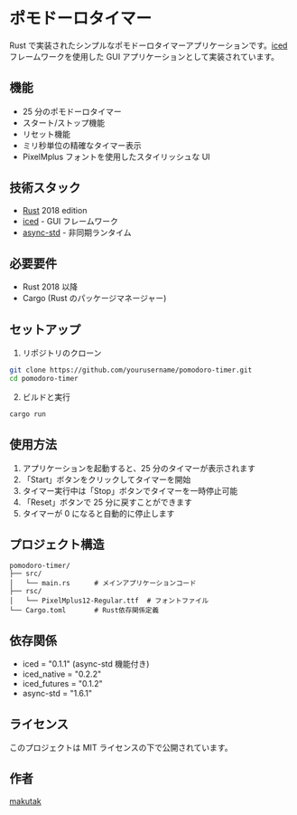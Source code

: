 # ポモドーロタイマー

Rust で実装されたシンプルなポモドーロタイマーアプリケーションです。[iced](https://github.com/hecrj/iced)フレームワークを使用した GUI アプリケーションとして実装されています。

## 機能

- 25 分のポモドーロタイマー
- スタート/ストップ機能
- リセット機能
- ミリ秒単位の精確なタイマー表示
- PixelMplus フォントを使用したスタイリッシュな UI

## 技術スタック

- [Rust](https://www.rust-lang.org/) 2018 edition
- [iced](https://github.com/hecrj/iced) - GUI フレームワーク
- [async-std](https://async.rs/) - 非同期ランタイム

## 必要要件

- Rust 2018 以降
- Cargo (Rust のパッケージマネージャー)

## セットアップ

1. リポジトリのクローン

```bash
git clone https://github.com/yourusername/pomodoro-timer.git
cd pomodoro-timer
```

2. ビルドと実行

```bash
cargo run
```

## 使用方法

1. アプリケーションを起動すると、25 分のタイマーが表示されます
2. 「Start」ボタンをクリックしてタイマーを開始
3. タイマー実行中は「Stop」ボタンでタイマーを一時停止可能
4. 「Reset」ボタンで 25 分に戻すことができます
5. タイマーが 0 になると自動的に停止します

## プロジェクト構造

```
pomodoro-timer/
├── src/
│   └── main.rs      # メインアプリケーションコード
├── rsc/
│   └── PixelMplus12-Regular.ttf  # フォントファイル
└── Cargo.toml       # Rust依存関係定義
```

## 依存関係

- iced = "0.1.1" (async-std 機能付き)
- iced_native = "0.2.2"
- iced_futures = "0.1.2"
- async-std = "1.6.1"

## ライセンス

このプロジェクトは MIT ライセンスの下で公開されています。

## 作者

[makutak](mailto:dev.takuma.kouno@gmail.com)
